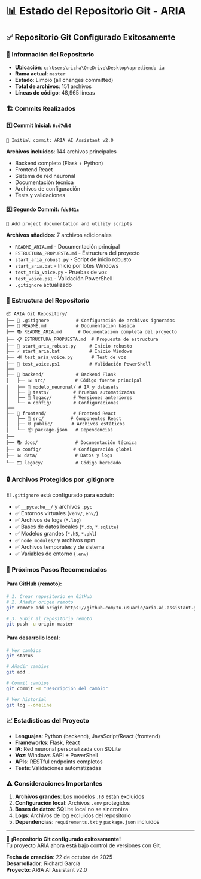 # 📊 Estado del Repositorio Git - ARIA

## ✅ Repositorio Git Configurado Exitosamente

### 📝 Información del Repositorio
- **Ubicación**: `c:\Users\richa\OneDrive\Desktop\aprediendo ia`
- **Rama actual**: `master`
- **Estado**: Limpio (all changes committed)
- **Total de archivos**: 151 archivos
- **Líneas de código**: 48,965 líneas

### 🏗️ Commits Realizados

#### 1️⃣ Commit Inicial: `6cd7db0`
```
🚀 Initial commit: ARIA AI Assistant v2.0
```
**Archivos incluidos**: 144 archivos principales
- Backend completo (Flask + Python)
- Frontend React
- Sistema de red neuronal
- Documentación técnica
- Archivos de configuración
- Tests y validaciones

#### 2️⃣ Segundo Commit: `fdc541c`
```
📝 Add project documentation and utility scripts
```
**Archivos añadidos**: 7 archivos adicionales
- `README_ARIA.md` - Documentación principal
- `ESTRUCTURA_PROPUESTA.md` - Estructura del proyecto
- `start_aria_robust.py` - Script de inicio robusto
- `start_aria.bat` - Inicio por lotes Windows
- `test_aria_voice.py` - Pruebas de voz
- `test_voice.ps1` - Validación PowerShell
- `.gitignore` actualizado

### 📁 Estructura del Repositorio

```
📦 ARIA Git Repository/
├── 🔧 .gitignore          # Configuración de archivos ignorados
├── 📖 README.md           # Documentación básica
├── 📚 README_ARIA.md      # Documentación completa del proyecto
├── 📋 ESTRUCTURA_PROPUESTA.md  # Propuesta de estructura
├── 🚀 start_aria_robust.py     # Inicio robusto
├── ⚡ start_aria.bat           # Inicio Windows
├── 🔊 test_aria_voice.py       # Test de voz
├── 🎤 test_voice.ps1           # Validación PowerShell
├── 
├── 🔧 backend/            # Backend Flask
│   ├── 📊 src/           # Código fuente principal
│   ├── 🧠 modelo_neuronal/ # IA y datasets
│   ├── 🧪 tests/         # Pruebas automatizadas
│   ├── 📜 legacy/        # Versiones anteriores
│   └── ⚙️ config/        # Configuraciones
├── 
├── 🎨 frontend/          # Frontend React
│   ├── 📱 src/          # Componentes React
│   ├── 🌐 public/       # Archivos estáticos
│   └── 📦 package.json   # Dependencias
├── 
├── 📚 docs/              # Documentación técnica
├── ⚙️ config/            # Configuración global
├── 📊 data/              # Datos y logs
└── 🗂️ legacy/            # Código heredado
```

### 🔒 Archivos Protegidos por .gitignore

El `.gitignore` está configurado para excluir:
- ✅ `__pycache__/` y archivos `.pyc`
- ✅ Entornos virtuales (`venv/`, `env/`)
- ✅ Archivos de logs (`*.log`)
- ✅ Bases de datos locales (`*.db`, `*.sqlite`)
- ✅ Modelos grandes (`*.h5`, `*.pkl`)
- ✅ `node_modules/` y archivos npm
- ✅ Archivos temporales y de sistema
- ✅ Variables de entorno (`.env`)

### 🚀 Próximos Pasos Recomendados

#### Para GitHub (remoto):
```bash
# 1. Crear repositorio en GitHub
# 2. Añadir origen remoto
git remote add origin https://github.com/tu-usuario/aria-ai-assistant.git

# 3. Subir al repositorio remoto
git push -u origin master
```

#### Para desarrollo local:
```bash
# Ver cambios
git status

# Añadir cambios
git add .

# Commit cambios
git commit -m "Descripción del cambio"

# Ver historial
git log --oneline
```

### 📈 Estadísticas del Proyecto

- **Lenguajes**: Python (backend), JavaScript/React (frontend)
- **Frameworks**: Flask, React
- **IA**: Red neuronal personalizada con SQLite
- **Voz**: Windows SAPI + PowerShell
- **APIs**: RESTful endpoints completos
- **Tests**: Validaciones automatizadas

### ⚠️ Consideraciones Importantes

1. **Archivos grandes**: Los modelos `.h5` están excluidos
2. **Configuración local**: Archivos `.env` protegidos
3. **Bases de datos**: SQLite local no se sincroniza
4. **Logs**: Archivos de log excluidos del repositorio
5. **Dependencias**: `requirements.txt` y `package.json` incluidos

---

🎉 **¡Repositorio Git configurado exitosamente!**  
Tu proyecto ARIA ahora está bajo control de versiones con Git.

**Fecha de creación**: 22 de octubre de 2025  
**Desarrollador**: Richard García  
**Proyecto**: ARIA AI Assistant v2.0
